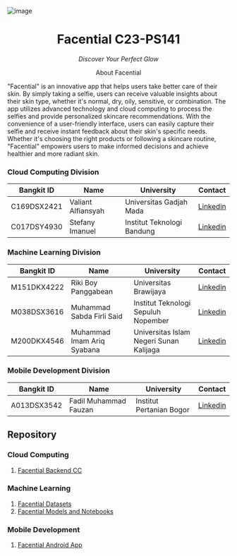 
![image](https://github.com/Facential/.github/assets/70127988/be6b627a-86b1-411c-93fc-611c1a138b29)

<h1 align="center">Facential C23-PS141</h1>
<p align="center"><em>Discover Your Perfect Glow</em></p>


<p align="center">About Facential</p>

"Facential" is an innovative app that helps users take better care of their skin. By simply taking a selfie, users can receive valuable insights about their skin type, whether it's normal, dry, oily, sensitive, or combination. The app utilizes advanced technology and cloud computing to process the selfies and provide personalized skincare recommendations. With the convenience of a user-friendly interface, users can easily capture their selfie and receive instant feedback about their skin's specific needs. Whether it's choosing the right products or following a skincare routine, "Facential" empowers users to make informed decisions and achieve healthier and more radiant skin.

### Cloud Computing Division

| Bangkit ID  | Name                    | University            | Contact                                                |
| ----------- | ----------------------- | --------------------- | ------------------------------------------------------ |
| C169DSX2421  | Valiant Alfiansyah   | Universitas Gadjah Mada | [Linkedin](https://www.linkedin.com/in/valiantalfiansyah/)   |
| C017DSY4930 | Stefany Imanuel | Institut Teknologi Bandung   | [Linkedin](https://www.linkedin.com/in/stefanyimanuel/) |

### Machine Learning Division

| Bangkit ID  | Name                      | University                       | Contact                                                                     |
| ----------- | ------------------------- | -------------------------------- | --------------------------------------------------------------------------- |
| M151DKX4222 | Riki Boy Panggabean    | Universitas Brawijaya               | [Linkedin](https://www.linkedin.com/in/rikiboyp/)    |
| M038DSX3616 | Muhammad Sabda Firli Said | Institut Teknologi Sepuluh Nopember | [Linkedin](https://www.linkedin.com/in/sabdafirli/) |
| M200DKX4546 | Muhammad Imam Ariq Syabana     | Universitas Islam Negeri Sunan Kalijaga          | [Linkedin](https://www.linkedin.com/in/imamsyabana/)                         |

### Mobile Development Division

| Bangkit ID  | Name                   | University                              | Contact                                                                   |
| ----------- | ---------------------- | --------------------------------------- | ------------------------------------------------------------------------- |
| A013DSX3542 | Fadil Muhammad Fauzan | Institut Pertanian Bogor | [Linkedin](https://www.linkedin.com/in/fadilfauzan/) |


## Repository

### Cloud Computing

1. [Facential Backend CC](https://github.com/Facential/facential-android)

### Machine Learning

1. [Facential Datasets](https://github.com/Facential/facentialDatasets)
2. [Facential Models and Notebooks](https://github.com/Facential/Model-for-Classification)

### Mobile Development

1. [Facential Android App](https://github.com/Facential/facential-android)


